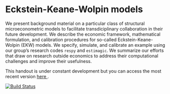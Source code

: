 # Eckstein-Keane-Wolpin models

We present background material on a particular class of structural microeconometric models to facilitate transdiciplinary collaboration in their future development. We describe the economic framework, mathematical formulation, and calibration procedures for so-called Eckstein-Keane-Wolpin (EKW) models. We specify, simulate, and calibrate an example using our group’s research codes `respy` and `estimagic`. We summarize our efforts that draw on research outside economics to address their computational challenges and improve their usefulness.

This handout is under constant development but you can access the most recent version [here
](https://github.com/OpenSourceEconomics/handout-eckstein-keane-wolpin-models/blob/master/promotion/ekw-handout.pdf).

[![Build Status](https://travis-ci.org/OpenSourceEconomics/handout-eckstein-keane-wolpin-models.svg?branch=master)](https://travis-ci.org/OpenSourceEconomics/handout-eckstein-keane-wolpin-models)
